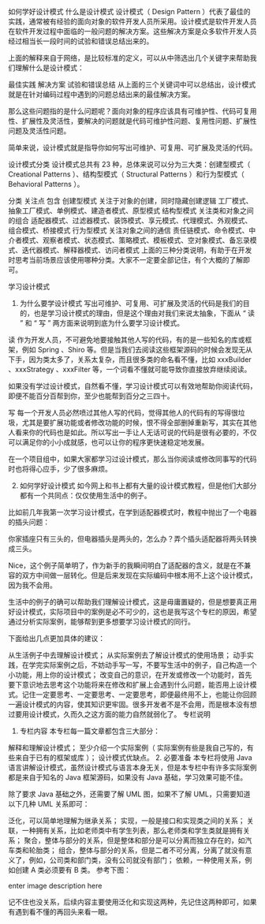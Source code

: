 如何学好设计模式
什么是设计模式
设计模式（ Design Pattern ）代表了最佳的实践，通常被有经验的面向对象的软件开发人员所采用。设计模式是软件开发人员在软件开发过程中面临的一般问题的解决方案。这些解决方案是众多软件开发人员经过相当长一段时间的试验和错误总结出来的。

上面的解释来自于网络，是比较标准的定义，可以从中筛选出几个关键字来帮助我们理解什么是设计模式：

最佳实践
解决方案
试验和错误总结
从上面的三个关键词中可以总结出，设计模式就是在针对编码过程中遇到的问题总结出来的最佳解决方案。

那么这些问题指的是什么问题呢？面向对象的程序应该具有可维护性、代码可复用性、扩展性及灵活性，要解决的问题就是代码可维护性问题、复用性问题、扩展性问题及灵活性问题。

简单来说，设计模式就是指导你如何写出可维护、可复用、可扩展及灵活的代码。

设计模式分类
设计模式总共有 23 种，总体来说可以分为三大类：创建型模式（ Creational Patterns ）、结构型模式（ Structural Patterns ）和行为型模式（ Behavioral Patterns ）。

分类	关注点	包含
创建型模式	关注于对象的创建，同时隐藏创建逻辑	工厂模式、抽象工厂模式、单例模式、建造者模式、原型模式
结构型模式	关注类和对象之间的组合	适配器模式、过滤器模式、装饰模式、享元模式、代理模式、外观模式、组合模式、桥接模式
行为型模式	关注对象之间的通信	责任链模式、命令模式、中介者模式、观察者模式、状态模式、策略模式、模板模式、空对象模式、备忘录模式、迭代器模式、解释器模式、访问者模式
上面的三种分类说明，有助于在开发时思考当前场景应该使用哪种分类。大家不一定要全部记住，有个大概的了解即可。

学习设计模式
1. 为什么要学设计模式
写出可维护、可复用、可扩展及灵活的代码是我们的目的，也是学习设计模式的理由，但是这个理由对我们来说太抽象，下面从 “ 读 ” 和 “ 写 ” 两方面来说明到底为什么要学习设计模式。

读
作为开发人员，不可避免地要接触其他人写的代码，有的是一些知名的库或框架，例如 Spring 、Shiro 等。但是当我们去阅读这些框架源码的时候会发现无从下手，因为类太多了，关系太复杂，而且很多类的命名看不懂，比如 xxxBuilder 、xxxStrategy 、xxxFilter 等，一个词看不懂就可能导致你直接放弃继续阅读。

如果没有学过设计模式，自然看不懂，学习设计模式可以有效地帮助你阅读代码，即便不能百分百帮到你，至少也能帮到百分之三四十。

写
每一个开发人员必然喷过其他人写的代码，觉得其他人的代码有的写得很垃圾，尤其是要扩展功能或者修改功能的时候，恨不得全部删掉重新写，其实在其他人看来你的代码也是如此。所以写出一手让人无话可说的代码是很有必要的，不仅可以满足你的小小成就感，也可以让你的程序更快速稳定地发展。

在一个项目组中，如果大家都学习过设计模式，那么当你阅读或修改同事写的代码时也将得心应手，少了很多麻烦。

2. 如何学好设计模式
如今网上和书上都有大量的设计模式教程，但是他们大部分都有一个共同点：仅仅使用生活中的例子。

比如前几年我第一次学习设计模式，在学到适配器模式时，教程中抛出了一个电器的插头问题：

你家插座只有三头的，但电器插头是两头的，怎么办？弄个插头适配器将两头转换成三头。

Nice，这个例子简单明了，作为新手的我瞬间明白了适配器的含义，就是在不兼容的双方中间做一层转化。但是后来发现在实际编码中根本用不上这个设计模式，因为我不会用。

生活中的例子的确可以帮助我们理解设计模式，这是毋庸置疑的，但是想要真正用好设计模式，实际项目中的案例是必不可少的，这也是我写这个专栏的原因，希望通过分析实际案例，能够帮到更多想要学习设计模式的同行。

下面给出几点更加具体的建议：

从生活例子中去理解设计模式；
从实际案例去了解设计模式的使用场景；
动手实践，在学完实际案例之后，不妨动手写一写，不要写生活中的例子，自己构造一个小功能，用上你的设计模式；
改变自己的意识，在开发或修改一个功能时，首先要下意识地去思考这个功能将来在修改和扩展上会遇到什么问题，能否用上设计模式。记住一定要思考、一定要思考、一定要思考，即便最终用不上，也能让你回顾一遍设计模式的内容，使其知识更牢固。很多开发者不是不会用，而是根本没有想过要用设计模式，久而久之这方面的能力自然就弱化了。
专栏说明
1. 专栏内容
本专栏每一篇文章都包含三大部分：

解释和理解设计模式；
至少介绍一个实际案例（ 实际案例有些是我自己写的，有些来自于已有的框架或库 ）；
设计模式优缺点。
2. 必要准备
本专栏将使用 Java 语言讲解设计模式，虽然设计模式与语言本身无关，但是本专栏中有许多实际案例都是来自于知名的 Java 框架源码，如果没有 Java 基础，学习效果可能不佳。

除了要求 Java 基础之外，还需要了解 UML 图，如果不了解 UML，只需要知道以下几种 UML 关系即可：

泛化，可以简单地理解为继承关系；
实现，一般是接口和实现类之间的关系；
关联，一种拥有关系，比如老师类中有学生列表，那么老师类和学生类就是拥有关系；
聚合，整体与部分的关系，但是整体和部分是可以分离而独立存在的，如汽车类和轮胎类；
组合，整体与部分的关系，但是二者不可分离，分离了就没有意义了，例如，公司类和部门类，没有公司就没有部门；
依赖，一种使用关系，例如创建 A 类必须要有 B 类。
参考下图：

enter image description here

记不住也没关系，后续内容主要使用泛化和实现这两种，先记住这两种即可，如果有遇到看不懂的再回头来看一眼。